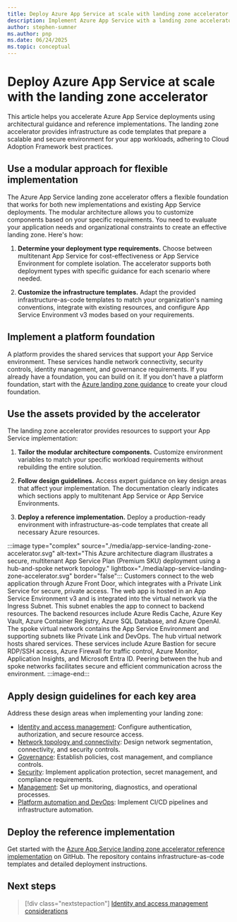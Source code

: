 ```yaml
---
title: Deploy Azure App Service at scale with landing zone accelerator
description: Implement Azure App Service with a landing zone accelerator that provides design guidance and reference implementations for scalable deployments.
author: stephen-sumner
ms.author: pnp
ms.date: 06/24/2025
ms.topic: conceptual
---
```


# Deploy Azure App Service at scale with the landing zone accelerator

This article helps you accelerate Azure App Service deployments using architectural guidance and reference implementations. The landing zone accelerator provides infrastructure as code templates that prepare a scalable and secure environment for your app workloads, adhering to Cloud Adoption Framework best practices.

## Use a modular approach for flexible implementation

The Azure App Service landing zone accelerator offers a flexible foundation that works for both new implementations and existing App Service deployments. The modular architecture allows you to customize components based on your specific requirements. You need to evaluate your application needs and organizational constraints to create an effective landing zone. Here's how:

1. **Determine your deployment type requirements.** Choose between multitenant App Service for cost-effectiveness or App Service Environment for complete isolation. The accelerator supports both deployment types with specific guidance for each scenario where needed.

2. **Customize the infrastructure templates.** Adapt the provided infrastructure-as-code templates to match your organization's naming conventions, integrate with existing resources, and configure App Service Environment v3 modes based on your requirements.

## Implement a platform foundation

A platform provides the shared services that support your App Service environment. These services handle network connectivity, security controls, identity management, and governance requirements. If you already have a foundation, you can build on it. If you don't have a platform foundation, start with the [Azure landing zone guidance](/azure/cloud-adoption-framework/ready/landing-zone/) to create your cloud foundation.

## Use the assets provided by the accelerator

The landing zone accelerator provides resources to support your App Service implementation:

1. **Tailor the modular architecture components.** Customize environment variables to match your specific workload requirements without rebuilding the entire solution.

2. **Follow design guidelines.** Access expert guidance on key design areas that affect your implementation. The documentation clearly indicates which sections apply to multitenant App Service or App Service Environments.

3. **Deploy a reference implementation.** Deploy a production-ready environment with infrastructure-as-code templates that create all necessary Azure resources.

:::image type="complex" source="./media/app-service-landing-zone-accelerator.svg" alt-text="This Azure architecture diagram illustrates a secure, multitenant App Service Plan (Premium SKU) deployment using a hub-and-spoke network topology." lightbox="./media/app-service-landing-zone-accelerator.svg" border="false":::
    Customers connect to the web application through Azure Front Door, which integrates with a Private Link Service for secure, private access. The web app is hosted in an App Service Environment v3 and is integrated into the virtual network via the Ingress Subnet. This subnet enables the app to  connect to backend resources. The backend resources include Azure Redis Cache, Azure Key Vault, Azure Container Registry, Azure SQL Database, and Azure OpenAI. The spoke virtual network contains the App Service Environment and supporting subnets like Private Link and DevOps. The hub virtual network hosts shared services. These services include Azure Bastion for secure RDP/SSH access, Azure Firewall for traffic control, Azure Monitor, Application Insights, and Microsoft Entra ID. Peering between the hub and spoke networks facilitates secure and efficient communication across the environment.
:::image-end:::

## Apply design guidelines for each key area

Address these design areas when implementing your landing zone:

- [Identity and access management](/azure/cloud-adoption-framework/scenarios/app-platform/app-services/identity-and-access-management): Configure authentication, authorization, and secure resource access.
- [Network topology and connectivity](/azure/cloud-adoption-framework/scenarios/app-platform/app-services/network-topology-and-connectivity): Design network segmentation, connectivity, and security controls.
- [Governance](/azure/cloud-adoption-framework/scenarios/app-platform/app-services/governance): Establish policies, cost management, and compliance controls.
- [Security](/azure/cloud-adoption-framework/scenarios/app-platform/app-services/security): Implement application protection, secret management, and compliance requirements.
- [Management](/azure/cloud-adoption-framework/scenarios/app-platform/app-services/management): Set up monitoring, diagnostics, and operational processes.
- [Platform automation and DevOps](/azure/cloud-adoption-framework/scenarios/app-platform/app-services/platform-automation-and-devops): Implement CI/CD pipelines and infrastructure automation.

## Deploy the reference implementation

Get started with the [Azure App Service landing zone accelerator reference implementation](https://github.com/Azure/appservice-landing-zone-accelerator) on GitHub. The repository contains infrastructure-as-code templates and detailed deployment instructions.

## Next steps

> [!div class="nextstepaction"]
> [Identity and access management considerations](identity-and-access-management.md)